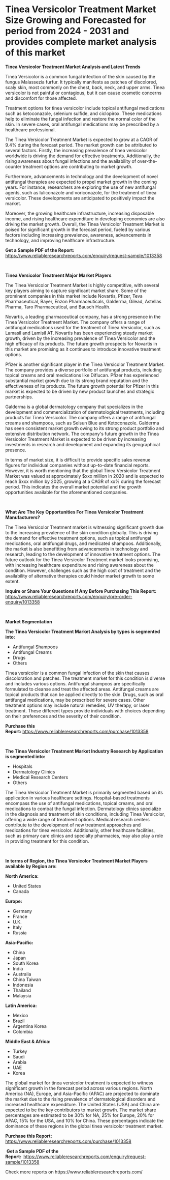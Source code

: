 <p><h1>Tinea Versicolor Treatment Market Size Growing and Forecasted for period from 2024 - 2031 and provides complete market analysis of this market</h1></p><p><strong>Tinea Versicolor Treatment Market Analysis and Latest Trends</strong></p>
<p><p>Tinea Versicolor is a common fungal infection of the skin caused by the fungus Malassezia furfur. It typically manifests as patches of discolored, scaly skin, most commonly on the chest, back, neck, and upper arms. Tinea versicolor is not painful or contagious, but it can cause cosmetic concerns and discomfort for those affected.</p><p>Treatment options for tinea versicolor include topical antifungal medications such as ketoconazole, selenium sulfide, and ciclopirox. These medications help to eliminate the fungal infection and restore the normal color of the skin. In severe cases, oral antifungal medications may be prescribed by a healthcare professional.</p><p>The Tinea Versicolor Treatment Market is expected to grow at a CAGR of 9.4% during the forecast period. The market growth can be attributed to several factors. Firstly, the increasing prevalence of tinea versicolor worldwide is driving the demand for effective treatments. Additionally, the rising awareness about fungal infections and the availability of over-the-counter treatment options are contributing to market growth.</p><p>Furthermore, advancements in technology and the development of novel antifungal therapies are expected to propel market growth in the coming years. For instance, researchers are exploring the use of new antifungal agents, such as luliconazole and voriconazole, for the treatment of tinea versicolor. These developments are anticipated to positively impact the market.</p><p>Moreover, the growing healthcare infrastructure, increasing disposable income, and rising healthcare expenditure in developing economies are also driving the market growth. Overall, the Tinea Versicolor Treatment Market is poised for significant growth in the forecast period, fueled by various factors including increasing prevalence, awareness, advancements in technology, and improving healthcare infrastructure.</p></p>
<p><strong>Get a Sample PDF of the Report:&nbsp;</strong> <a href="https://www.reliableresearchreports.com/enquiry/request-sample/1013358">https://www.reliableresearchreports.com/enquiry/request-sample/1013358</a></p>
<p>&nbsp;</p>
<p><strong>Tinea Versicolor Treatment Major Market Players</strong></p>
<p><p>The Tinea Versicolor Treatment Market is highly competitive, with several key players aiming to capture significant market share. Some of the prominent companies in this market include Novartis, Pfizer, Teva Pharmaceutical, Bayer, Enzon Pharmaceuticals, Galderma, Gilead, Astellas Pharma, Taro Pharmaceutical, and Bausch Health.</p><p>Novartis, a leading pharmaceutical company, has a strong presence in the Tinea Versicolor Treatment Market. The company offers a range of antifungal medications used for the treatment of Tinea Versicolor, such as Lamasil and Lamisil AT. Novartis has been experiencing steady market growth, driven by the increasing prevalence of Tinea Versicolor and the high efficacy of its products. The future growth prospects for Novartis in this market are promising as it continues to introduce innovative treatment options.</p><p>Pfizer is another significant player in the Tinea Versicolor Treatment Market. The company provides a diverse portfolio of antifungal products, including topical creams and oral medications like Diflucan. Pfizer has experienced substantial market growth due to its strong brand reputation and the effectiveness of its products. The future growth potential for Pfizer in this market is expected to be driven by new product launches and strategic partnerships.</p><p>Galderma is a global dermatology company that specializes in the development and commercialization of dermatological treatments, including products for Tinea Versicolor. The company offers a range of antifungal creams and shampoos, such as Selsun Blue and Ketoconazole. Galderma has seen consistent market growth owing to its strong product portfolio and extensive distribution network. The company's future growth in the Tinea Versicolor Treatment Market is expected to be driven by increasing investments in research and development and expanding its geographical presence.</p><p>In terms of market size, it is difficult to provide specific sales revenue figures for individual companies without up-to-date financial reports. However, it is worth mentioning that the global Tinea Versicolor Treatment Market was valued at approximately $xxx million in 2020 and is expected to reach $xxx million by 2025, growing at a CAGR of xx% during the forecast period. This indicates the overall market potential and the growth opportunities available for the aforementioned companies.</p></p>
<p>&nbsp;</p>
<p><strong>What Are The Key Opportunities For Tinea Versicolor Treatment Manufacturers?</strong></p>
<p><p>The Tinea Versicolor Treatment market is witnessing significant growth due to the increasing prevalence of the skin condition globally. This is driving the demand for effective treatment options, such as topical antifungal medications, oral antifungal drugs, and medicated shampoos. Additionally, the market is also benefitting from advancements in technology and research, leading to the development of innovative treatment options. The future outlook for the Tinea Versicolor Treatment market looks promising, with increasing healthcare expenditure and rising awareness about the condition. However, challenges such as the high cost of treatment and the availability of alternative therapies could hinder market growth to some extent.</p></p>
<p><strong>Inquire or Share Your Questions If Any Before Purchasing This Report:</strong> <a href="https://www.reliableresearchreports.com/enquiry/pre-order-enquiry/1013358">https://www.reliableresearchreports.com/enquiry/pre-order-enquiry/1013358</a></p>
<p>&nbsp;</p>
<p><strong>Market Segmentation</strong></p>
<p><strong>The Tinea Versicolor Treatment Market Analysis by types is segmented into:</strong></p>
<p><ul><li>Antifungal Shampoos</li><li>Antifungal Creams</li><li>Drugs</li><li>Others</li></ul></p>
<p><p>Tinea versicolor is a common fungal infection of the skin that causes discoloration and patches. The treatment market for this condition is diverse and includes various options. Antifungal shampoos are specifically formulated to cleanse and treat the affected areas. Antifungal creams are topical products that can be applied directly to the skin. Drugs, such as oral antifungal medications, may be prescribed for severe cases. Other treatment options may include natural remedies, UV therapy, or laser treatment. These different types provide individuals with choices depending on their preferences and the severity of their condition.</p></p>
<p><strong>Purchase this Report:&nbsp;</strong><a href="https://www.reliableresearchreports.com/purchase/1013358">https://www.reliableresearchreports.com/purchase/1013358</a></p>
<p>&nbsp;</p>
<p><strong>The Tinea Versicolor Treatment Market Industry Research by Application is segmented into:</strong></p>
<p><ul><li>Hospitals</li><li>Dermatology Clinics</li><li>Medical Research Centers</li><li>Others</li></ul></p>
<p><p>The Tinea Versicolor Treatment Market is primarily segmented based on its application in various healthcare settings. Hospital-based treatments encompass the use of antifungal medications, topical creams, and oral medications to combat the fungal infection. Dermatology clinics specialize in the diagnosis and treatment of skin conditions, including Tinea Versicolor, offering a wide range of treatment options. Medical research centers contribute to the development of new treatment approaches and medications for tinea versicolor. Additionally, other healthcare facilities, such as primary care clinics and specialty pharmacies, may also play a role in providing treatment for this condition.</p></p>
<p>&nbsp;</p>
<p><strong>In terms of Region, the Tinea Versicolor Treatment Market Players available by Region are:</strong></p>
<p>
    <p> <strong> North America: </strong>
        <ul>
            <li>United States</li>
            <li>Canada</li>
        </ul>
        </p> 
    <p> <strong> Europe: </strong>
        <ul>
            <li>Germany</li>
            <li>France</li>
            <li>U.K.</li>
            <li>Italy</li>
            <li>Russia</li>
        </ul>
        </p> 
    <p> <strong> Asia-Pacific: </strong>
        <ul>
            <li>China</li>
            <li>Japan</li>
            <li>South Korea</li>
            <li>India</li>
            <li>Australia</li>
            <li>China Taiwan</li>
            <li>Indonesia</li>
            <li>Thailand</li>
            <li>Malaysia</li>
        </ul>
        </p> 
    <p> <strong> Latin America: </strong>
        <ul>
            <li>Mexico</li>
            <li>Brazil</li>
            <li>Argentina Korea</li>
            <li>Colombia</li>
        </ul>
        </p> 
    <p> <strong> Middle East & Africa: </strong>
        <ul>
            <li>Turkey</li>
            <li>Saudi</li>
            <li>Arabia</li>
            <li>UAE</li>
            <li>Korea</li>
        </ul>
    </p>
    </p>
<p><p>The global market for tinea versicolor treatment is expected to witness significant growth in the forecast period across various regions. North America (NA), Europe, and Asia-Pacific (APAC) are projected to dominate the market due to the rising prevalence of dermatological disorders and increased healthcare expenditure. The United States (USA) and China are expected to be the key contributors to market growth. The market share percentages are estimated to be 30% for NA, 25% for Europe, 20% for APAC, 15% for the USA, and 10% for China. These percentages indicate the dominance of these regions in the global tinea versicolor treatment market.</p></p>
<p><strong>Purchase this Report: </strong><a href="https://www.reliableresearchreports.com/purchase/1013358">https://www.reliableresearchreports.com/purchase/1013358</a></p>
<p>&nbsp;<strong>Get a Sample PDF of the Report:&nbsp;&nbsp;</strong><a href="https://www.reliableresearchreports.com/enquiry/request-sample/1013358">https://www.reliableresearchreports.com/enquiry/request-sample/1013358</a></p>
<p><strong></strong></p>
<p>Check more reports on https://www.reliableresearchreports.com/</p>